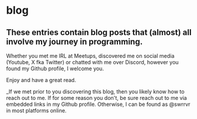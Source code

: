 # blog

## These entries contain blog posts that (almost) all involve my journey in programming.

Whether you met me IRL at Meetups, discovered me on social media (Youtube, X fka Twitter) or chatted with me over Discord, however you found my Github profile, I welcome you.

Enjoy and have a great read.

\_If we met prior to you discovering this blog, then you likely know how to reach out to me. If for some reason you don't, be sure reach out to me via embedded links in my Github profile. Otherwise, I can be found as @swrrvr in most platforms online.
